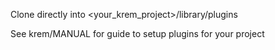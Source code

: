 Clone directly into <your_krem_project>/library/plugins

See krem/MANUAL for guide to setup plugins for your project
